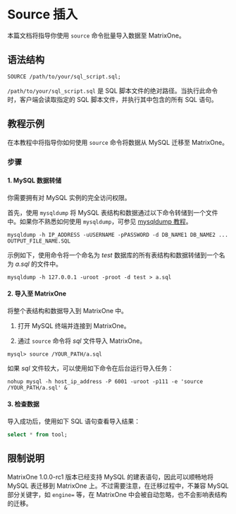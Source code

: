 # Source 插入

本篇文档将指导你使用 `source` 命令批量导入数据至 MatrixOne。

## 语法结构

```
SOURCE /path/to/your/sql_script.sql;
```

`/path/to/your/sql_script.sql` 是 SQL 脚本文件的绝对路径。当执行此命令时，客户端会读取指定的 SQL 脚本文件，并执行其中包含的所有 SQL 语句。

## 教程示例

在本教程中将指导你如何使用 `source` 命令将数据从 MySQL 迁移至 MatrixOne。

### 步骤

#### 1. MySQL 数据转储

你需要拥有对 MySQL 实例的完全访问权限。

首先，使用 `mysqldump` 将 MySQL 表结构和数据通过以下命令转储到一个文件中。如果你不熟悉如何使用 `mysqldump`，可参见 [mysqldump 教程](https://simplebackups.com/blog/the-complete-mysqldump-guide-with-examples/)。

```
mysqldump -h IP_ADDRESS -uUSERNAME -pPASSWORD -d DB_NAME1 DB_NAME2 ... OUTPUT_FILE_NAME.SQL
```

示例如下，使用命令将一个命名为 *test* 数据库的所有表结构和数据转储到一个名为 *a.sql* 的文件中。

```
mysqldump -h 127.0.0.1 -uroot -proot -d test > a.sql
```

#### 2. 导入至 MatrixOne

将整个表结构和数据导入到 MatrixOne 中。

1. 打开 MySQL 终端并连接到 MatrixOne。

2. 通过 `source` 命令将 *sql* 文件导入 MatrixOne。

```
mysql> source /YOUR_PATH/a.sql
```

如果 *sql* 文件较大，可以使用如下命令在后台运行导入任务：

```
nohup mysql -h host_ip_address -P 6001 -uroot -p111 -e 'source /YOUR_PATH/a.sql' &
```

#### 3. 检查数据

导入成功后，使用如下 SQL 语句查看导入结果：

```sql
select * from tool;
```

## 限制说明

MatrixOne 1.0.0-rc1 版本已经支持 MySQL 的建表语句，因此可以顺畅地将 MySQL 表迁移到 MatrixOne 上。不过需要注意，在迁移过程中，不兼容 MySQL 部分关键字，如 `engine=` 等，在 MatrixOne 中会被自动忽略，也不会影响表结构的迁移。
